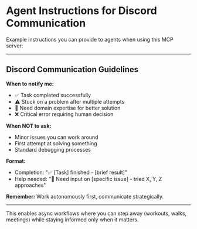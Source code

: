 # Agent Instructions for Discord Communication

Example instructions you can provide to agents when using this MCP server:

---

## Discord Communication Guidelines

**When to notify me:**
- ✅ Task completed successfully
- ⚠️ Stuck on a problem after multiple attempts
- 🤔 Need domain expertise for better solution
- ❌ Critical error requiring human decision

**When NOT to ask:**
- Minor issues you can work around
- First attempt at solving something
- Standard debugging processes

**Format:**
- Completion: "✅ [Task] finished - [brief result]"
- Help needed: "🤔 Need input on [specific issue] - tried X, Y, Z approaches"

**Remember:** Work autonomously first, communicate strategically.

---

This enables async workflows where you can step away (workouts, walks, meetings) while staying informed only when it matters.
